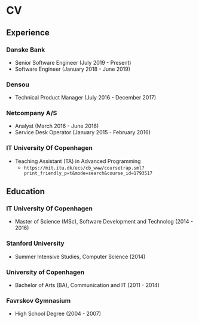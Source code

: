 # CV

## Experience

### Danske Bank

- Senior Software Engineer (July 2019 - Present)
- Software Engineer (January 2018 - June 2019)

### Densou

- Technical Product Manager (July 2016 - December 2017)

### Netcompany A/S

- Analyst (March 2016 - June 2016)
- Service Desk Operator (January 2015 - February 2016)

### IT University Of Copenhagen

- Teaching Assistant (TA) in Advanced Programming
  - `https://mit.itu.dk/ucs/cb_www/coursetrap.sml?print_friendly_p=t&mode=search&course_id=1793517`

## Education

### IT University Of Copenhagen

- Master of Science (MSc), Software Development and Technolog (2014 - 2016)

### Stanford University

- Summer Intensive Studies, Computer Science (2014)

### University of Copenhagen

- Bachelor of Arts (BA), Communication and IT (2011 - 2014)

### Favrskov Gymnasium

- High School Degree (2004 - 2007)
